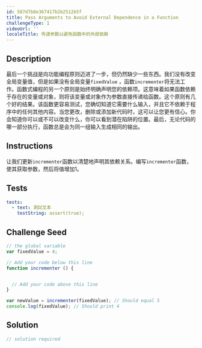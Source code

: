 ```yaml
---
id: 587d7b8e367417b2b2512b5f
title: Pass Arguments to Avoid External Dependence in a Function
challengeType: 1
videoUrl: ''
localeTitle: 传递参数以避免函数中的外部依赖
---
```


## Description
<section id="description">最后一个挑战是向功能编程原则迈进了一步，但仍然缺少一些东西。我们没有改变全局变量值，但是如果没有全局变量<code>fixedValue</code> ，函数<code>incrementer</code>将无法工作。函数式编程的另一个原则是始终明确声明您的依赖项。这意味着如果函数依赖于存在的变量或对象，则将该变量或对象作为参数直接传递给函数。这个原则有几个好的结果。该函数更容易测试，您确切知道它需要什么输入，并且它不依赖于程序中的任何其他内容。当您更改，删除或添加新代码时，这可以让您更有信心。你会知道你可以或不可以改变什么，你可以看到潜在陷阱的位置。最后，无论代码的哪一部分执行，函数总是会为同一组输入生成相同的输出。 </section>

## Instructions
<section id="instructions">让我们更新<code>incrementer</code>函数以清楚地声明其依赖关系。编写<code>incrementer</code>函数，使其获取参数，然后将值增加1。 </section>

## Tests
<section id='tests'>

```yml
tests:
  - text: 測試文本
    testString: assert(true);

```

</section>

## Challenge Seed
<section id='challengeSeed'>

<div id='js-seed'>

```js
// the global variable
var fixedValue = 4;

// Add your code below this line
function incrementer () {


  // Add your code above this line
}

var newValue = incrementer(fixedValue); // Should equal 5
console.log(fixedValue); // Should print 4

```

</div>



</section>

## Solution
<section id='solution'>

```js
// solution required
```
</section>
